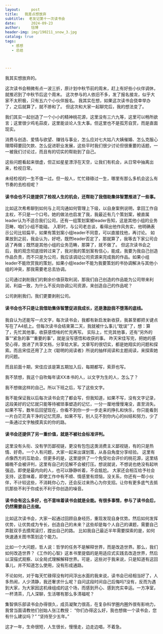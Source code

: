 ```yaml
---
layout:     post
title:   我差点想放弃
subtitle:  老友记第十一次读书会
date:       2024-09-23
author:     钰博
header-img: img/190211_snow_3.jpg
catalog: true
tags:
   - 感想
   - 总结
   
   

---
```


我其实想放弃的。

这次读书会稍微有点一波三折，原计划中秋节前的周末，赶上有好些小伙伴调休，就推迟到了中秋节后这个周末。
这次参与的人依旧不多，发了报名接龙，似乎大家不太积极，只有五六个小伙伴报名。
我其实在想，如果这次读书会侥幸举办了，之后就算了，就不掺和了。
但这次和大家一起聊完后，我的想法变了。

我们其实一起创造了一个小小的精神桃花源，这里没有三六九等，这里可以畅所欲言；这里很少鸡毛蒜皮，这里能谈论人生大事。但这里也不是孤芳自赏，而是直面现实。

消费与创造、爱情与欲望、赚钱与事业，怎么应对七大姑八大姨催婚、怎么克服心理障碍要回欠款、怎么促进职业发展，这些平时我们很少讨论但很重要的话题，一一被我们讨论过，而且有的切实的帮助到了自己。

这些问题看起来很虚，但正如星星漂浮在天空，让我们有机会，从日常中抽离出来，检视日常。

未经检视的一生不值一过。但一般人，忙忙碌碌过一生，哪里有那么多机会这么有节奏的去检视呢？

#### 读书会也不只是提供了检视人生的机会，还帮助了我借助集体智慧推进了一些事。
比如这次希希聊到如何与上司沟通如何管理上下级，以自身案例说明，拿回工作自主权，不只是一个口号。她的做法也启发了我，我最近有几个策划案，被直属leader认为不适合我们公司，还有一组策划案被leader告知，这是其他小组的业务范畴，咱们小组不能碰。
入职时，与公司老总谈，看得出他作风务实，他明确表示公司比较扁平，如果有策划案小组leader不同意，可以直接找他，再讨论。
如果放到之前，我会认为，好吧，既然leader否定了，那就算了，我等去下家公司合适了再做；既然是其他小组的业务范畴，那算了，就不做了。
但这次读书会之后，我的观念彻底扭转过来了，我对我的策划案有信心，能成，我要为我自己创造作品负责，而不只是为公司，我应该调动公司资源来完成我的作品。如果小组leader不能欣赏我的策划，如果小组leader不能为我要策划的书协调解决与其他小组的冲突，那我需要老总去协调。

公司通过剥削我们的剩余价值获取利润，那我们自己创造的作品能为公司带来利润，利益一致，为什么不反向协调公司资源，来创造自己的作品呢？

公司剥削我们，我们更要剥削公司。

#### 读书会也不只是让我借助集体智慧促进我成长，还是激励我不堕落的底线。
我自认为还能写一点文字，每次读书会，我都有新启发新收获，我甚至都把关键点写在了A4纸上。但每次读书会结束第二天，我就被什么事儿“耽误”了，想：算了，先忙其他事，收获感悟啥的忙完再写。
实际上，忙完其他事，还有“另外的事”“紧急的事”“重要的事”，就是没写感悟和收获的事。
昨天宋佳写完，把她的感受心得，放进了共享文档，分享给大家。文章写的很切实，都是她翔实的问题和探索。而且宋佳还用了上次《聪明的阅读者》所说的抽样阅读和主题阅读，来探索她的问题。

而且前面十期，宋佳应该是第五期加入后，每期都写，索菲也写。

我不禁想，我这个自吹每年读XX本书的人，以文字为生的人，怎么了？

我不想做这样的自己。所以下班之后，写了这些文字。

我不能保证我以后每次读书会完了都会写，但我知道，如果不写，没有文字记录，这段美好的记忆就只能等待被琐事塑造的记忆，一分一厘地慢慢淹没，直至消失。如果不写，数年后回望现在，你看不到你一步一步走来的挣扎和快乐，你只能看到一片白茫茫真干净的记忆荒原。如果不写，别人见不到你内心的纠结和努力，少了一条通过文字触摸真实的你的路。


#### 读书会还提供了另一重价值，就是不被社会标准评判。
这里没有头衔、没有学历鄙视链，更没有包包这类消费主义鄙视链，有的只是热情、好奇。一个人有问题，大家一起来出谋划策，从各自角度分享经验。
这里有点像西方的互助会，但更多的是，这里提供了一个免受社会评价的桃花源，这里结婚晚不会被评判，这里有自己的见解不会被打压。想说就说，不想说也绝没有起哄强迫。即使是最内向的人，也可以静静听着，不会尴尬。
大家还会相互给予社会支持，这意味着，即使工作中有不顺、情感里有烦恼，没关系，你还有一帮小伙伴，不计较这些，不消耗你心力，还会反过来热心为你支招。让你有更多底气去抵抗那些不利于你成长不利于你创造的噪音。

#### 读书会有这么多好，也不意味着读书会就是全能。有很多事情，参与了读书会后，仍然需要自己去做。
比如这次读书会，大家一起通过回顾自身经历，重现发现自身优势。然后如何发挥优势，让优势成为专长，创造自己的未来？这些却是每个人自己的课题，需要自己弄脏双手去摸爬滚打，蹚出自己的路。
比如我自己最近半年需要探索的是，如何快速通关图书策划这个能力。

比如一个大问题，哲人说：哲学的任务不是解释世界，而是改造世界。那么，我们如何改造世界？《工作的心智》这本书里提倡的是用适应式实践去改造世界，然后以深描式观察、以全局式理解解释世界。可是，这些对于我来说，只是知道有这回事儿，并不知道怎么使用，没有形成通路。


不论如何，对于每天忙碌得没有时间浮出水面的我来说，读书会已经相当好了，人多热闹，人少清静，我还奢求什么呢？自问这段时间自己后悔吗?没有，反而为遇到大家，为大家因这机缘组成的这个场，而感到开心、感到充实幸运。一方净室，一杯清茶，几人深聊，生活哪有那么多清福呢？


集智俱乐部读书会办得很久，成员凝聚力很高，在复杂科学圈内圈外很有影响力，我曾当面请教他们创始人张江教授：
“你们办得这么好，我也想做一个读书会，您有什么建议吗？”
“坚持至少五年。”

这才一年，生命很短，人生很长，慢慢走，边走边唱，不着急。












